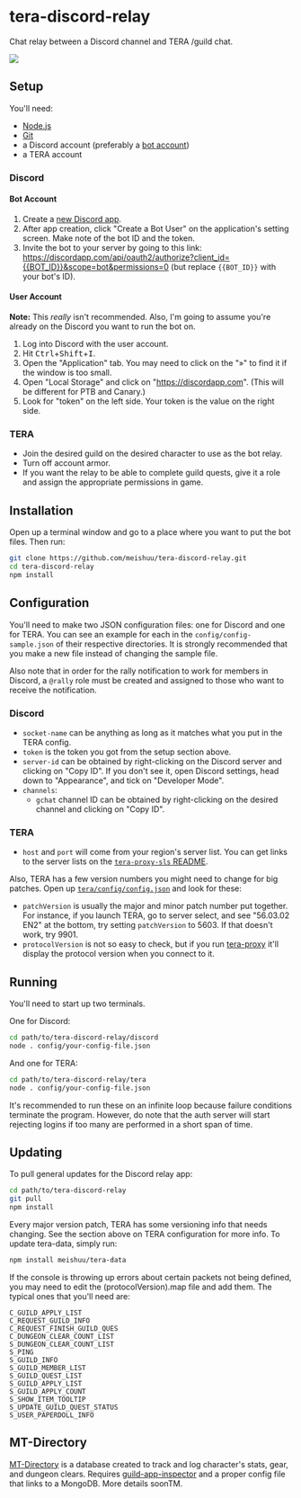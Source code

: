﻿# tera-discord-relay

Chat relay between a Discord channel and TERA /guild chat.

![](http://i.imgur.com/4Wmr86w.png)

## Setup

You'll need:
- [Node.js](https://nodejs.org/)
- [Git](https://git-scm.com/)
- a Discord account (preferably a [bot account](https://discordapp.com/developers/docs/topics/oauth2#bots))
- a TERA account

### Discord

#### Bot Account

1. Create a [new Discord app](https://discordapp.com/developers/applications/me/create).
1. After app creation, click "Create a Bot User" on the application's setting screen. Make note of the bot ID and the token.
1. Invite the bot to your server by going to this link: <https://discordapp.com/api/oauth2/authorize?client_id={{BOT_ID}}&scope=bot&permissions=0> (but replace `{{BOT_ID}}` with your bot's ID).

#### User Account

**Note:** This *really* isn't recommended. Also, I'm going to assume you're already on the Discord you want to run the bot on.

1. Log into Discord with the user account.
1. Hit <kbd>Ctrl</kbd>+<kbd>Shift</kbd>+<kbd>I</kbd>.
1. Open the "Application" tab. You may need to click on the "»" to find it if the window is too small.
1. Open "Local Storage" and click on "https://discordapp.com". (This will be different for PTB and Canary.)
1. Look for "token" on the left side. Your token is the value on the right side.

### TERA

- Join the desired guild on the desired character to use as the bot relay.
- Turn off account armor.
- If you want the relay to be able to complete guild quests, give it a role and assign the appropriate permissions in game.

## Installation

Open up a terminal window and go to a place where you want to put the bot files. Then run:

```sh
git clone https://github.com/meishuu/tera-discord-relay.git
cd tera-discord-relay
npm install
```

## Configuration

You'll need to make two JSON configuration files: one for Discord and one for TERA. You can see an example for each in the `config/config-sample.json` of their respective directories. It is strongly recommended that you make a new file instead of changing the sample file.

Also note that in order for the rally notification to work for members in Discord, a `@rally` role must be created and assigned to those who want to receive the notification.

### Discord

- `socket-name` can be anything as long as it matches what you put in the TERA config.
- `token` is the token you got from the setup section above.
- `server-id` can be obtained by right-clicking on the Discord server and clicking on "Copy ID". If you don't see it, open Discord settings, head down to "Appearance", and tick on "Developer Mode".
- `channels`:
  - `gchat` channel ID can be obtained by right-clicking on the desired channel and clicking on "Copy ID".

### TERA

- `host` and `port` will come from your region's server list. You can get links to the server lists on the [`tera-proxy-sls` README](https://github.com/meishuu/tera-proxy-sls#server-urls).

Also, TERA has a few version numbers you might need to change for big patches. Open up [`tera/config/config.json`](tera/config/config-sample.json) and look for these:

- `patchVersion` is usually the major and minor patch number put together. For instance, if you launch TERA, go to server select, and see "56.03.02 EN2" at the bottom, try setting `patchVersion` to 5603. If that doesn't work, try 9901.
- `protocolVersion` is not so easy to check, but if you run [tera-proxy](https://github.com/meishuu/tera-proxy) it'll display the protocol version when you connect to it.

## Running

You'll need to start up two terminals.

One for Discord:

```sh
cd path/to/tera-discord-relay/discord
node . config/your-config-file.json
```

And one for TERA:
```sh
cd path/to/tera-discord-relay/tera
node . config/your-config-file.json
```

It's recommended to run these on an infinite loop because failure conditions terminate the program. However, do note that the auth server will start rejecting logins if too many are performed in a short span of time.

## Updating

To pull general updates for the Discord relay app:

```sh
cd path/to/tera-discord-relay
git pull
npm install
```

Every major version patch, TERA has some versioning info that needs changing. See the section above on TERA configuration for more info. To update tera-data, simply run:

```sh
npm install meishuu/tera-data
```

If the console is throwing up errors about certain packets not being defined, you may need to edit the (protocolVersion).map file and add them. The typical ones that you'll need are:
```
C_GUILD_APPLY_LIST
C_REQUEST_GUILD_INFO
C_REQUEST_FINISH_GUILD_QUES
C_DUNGEON_CLEAR_COUNT_LIST
S_DUNGEON_CLEAR_COUNT_LIST
S_PING
S_GUILD_INFO
S_GUILD_MEMBER_LIST
S_GUILD_QUEST_LIST
S_GUILD_APPLY_LIST
S_GUILD_APPLY_COUNT
S_SHOW_ITEM_TOOLTIP
S_UPDATE_GUILD_QUEST_STATUS
S_USER_PAPERDOLL_INFO
```

## MT-Directory

[MT-Directory](http://mt-directory.herokuapp.com) is a database created to track and log character's stats, gear, and dungeon clears. Requires [guild-app-inspector](https://github.com/trini0n/guild-app-inspector) and a proper config file that links to a MongoDB. More details soonTM.
